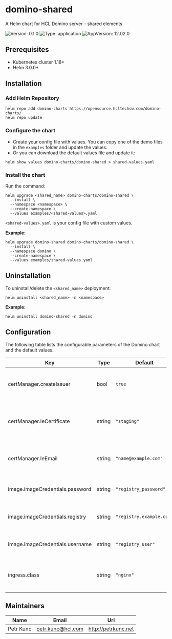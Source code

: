 # domino-shared

A Helm chart for HCL Domino server - shared elements

![Version: 0.1.0](https://img.shields.io/badge/Version-0.1.0-informational?style=flat-square) ![Type: application](https://img.shields.io/badge/Type-application-informational?style=flat-square) ![AppVersion: 12.02.0](https://img.shields.io/badge/AppVersion-12.02.0-informational?style=flat-square)

## Prerequisites

- Kubernetes cluster 1.18+
- Helm 3.0.0+

## Installation

### Add Helm Repository

```
helm repo add domino-charts https://opensource.hcltechsw.com/domino-charts/
helm repo update
```

### Configure the chart

- Create your config file with values. You can copy one of the demo files in the `examples` folder and update the values.
- Or you can download the default values file and update it:
```
helm show values domino-charts/domino-shared > shared-values.yaml
```

### Install the chart

Run the command:

```
helm upgrade <shared_name> domino-charts/domino-shared \
  --install \
  --namespace <namespace> \
  --create-namespace \
  --values examples/<shared-values>.yaml
```

`<shared-values>.yaml` is your config file with custom values.

**Example:**

```
helm upgrade domino-shared domino-charts/domino-shared \
  --install \
  --namespace domino \
  --create-namespace \
  --values examples/shared-values.yaml
```

## Uninstallation

To uninstall/delete the `<shared_name>` deployment:
```
helm uninstall <shared_name> -n <namespace>
```

**Example:**
```
helm uninstall domino-shared -n domino
```

## Configuration

The following table lists the configurable parameters of the Domino chart and the default values.

| Key | Type | Default | Description |
|-----|------|---------|-------------|
| certManager.createIssuer | bool | `true` | Should ClusterIssuer resource for Let's Encrypt be crearted? |
| certManager.leCertificate | string | `"staging"` | Type of Let's Encrypt certificate authority ("staging" or "prod") |
| certManager.leEmail | string | `"name@example.com"` | Email used when creating a profile for Let's Encrypt |
| image.imageCredentials.password | string | `"registry_password"` | Password for a private container registry |
| image.imageCredentials.registry | string | `"registry.example.com"` | Hostname of a private container registry |
| image.imageCredentials.username | string | `"registry_user"` | Username for a private container registry |
| ingress.class | string | `"nginx"` | Ingress class. Must be included in "kubectl get ingressclass". |

## Maintainers

| Name | Email | Url |
| ---- | ------ | --- |
| Petr Kunc | <petr.kunc@hcl.com> | <http://petrkunc.net> |
